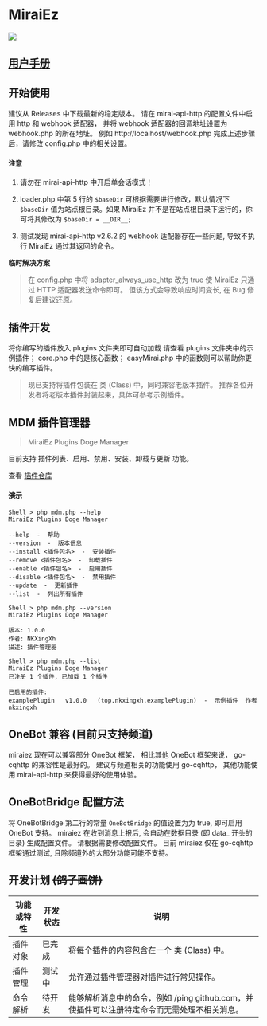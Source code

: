 # MiraiEz

![](https://img.shields.io/github/license/nkxingxh/miraiez.svg)

## [用户手册](https://miraiez.nkxingxh.top/)

## 开始使用

建议从 Releases 中下载最新的稳定版本。
请在 mirai-api-http 的配置文件中启用 http 和 webhook 适配器，
并将 webhook 适配器的回调地址设置为 webhook.php 的所在地址。
例如 http://localhost/webhook.php
完成上述步骤后，请修改 config.php 中的相关设置。

#### 注意

1. 请勿在 mirai-api-http 中开启单会话模式！

1. loader.php 中第 5 行的 `$baseDir` 可根据需要进行修改，默认情况下 `$baseDir` 值为站点根目录。如果 MiraiEz 并不是在站点根目录下运行的，你可将其修改为 `$baseDir = __DIR__;`

1. 测试发现 mirai-api-http v2.6.2 的 webhook 适配器存在一些问题, 导致不执行 MiraiEz 通过其返回的命令。

**临时解决方案**

> 在 config.php 中将 adapter_always_use_http 改为 true 使 MiraiEz 只通过 HTTP 适配器发送命令即可。
> 但该方式会导致响应时间变长, 在 Bug 修复后建议还原。

## 插件开发

将你编写的插件放入 plugins 文件夹即可自动加载
请查看 plugins 文件夹中的示例插件；
core.php 中的是核心函数；
easyMirai.php 中的函数则可以帮助你更快的编写插件。

> 现已支持将插件包装在 类 (Class) 中，同时兼容老版本插件。
推荐各位开发者将老版本插件封装起来，具体可参考示例插件。

## MDM 插件管理器

> MiraiEz Plugins Doge Manager

目前支持 插件列表、启用、禁用、安装、卸载与更新 功能。

查看 [插件仓库](https://github.com/nkxingxh/miraiez-plugins "插件仓库")

#### ~~演示~~

    Shell > php mdm.php --help
    MiraiEz Plugins Doge Manager
    
    --help  -  帮助
    --version  -  版本信息
    --install <插件包名>  -  安装插件
    --remove <插件包名>  -  卸载插件
    --enable <插件包名>  -  启用插件
    --disable <插件包名>  -  禁用插件
    --update  -  更新插件
    --list  -  列出所有插件
    
    Shell > php mdm.php --version
    MiraiEz Plugins Doge Manager
    
    版本: 1.0.0
    作者: NKXingXh
    描述: 插件管理器
    
    Shell > php mdm.php --list
    MiraiEz Plugins Doge Manager
    已注册 1 个插件, 已加载 1 个插件
    
    已启用的插件:
    examplePlugin   v1.0.0   (top.nkxingxh.examplePlugin)  -  示例插件  作者  nkxingxh
    

## OneBot 兼容 (目前只支持频道)

miraiez 现在可以兼容部分 OneBot 框架，
相比其他 OneBot 框架来说， go-cqhttp 的兼容性是最好的。
建议与频道相关的功能使用 go-cqhttp，
其他功能使用 mirai-api-http 来获得最好的使用体验。

## OneBotBridge 配置方法

将 OneBotBridge 第二行的常量 `OneBotBridge` 的值设置为为 true, 即可启用 OneBot 支持。
miraiez 在收到消息上报后, 会自动在数据目录 (即 data_ 开头的目录) 生成配置文件。
请根据需要修改配置文件。
目前 miraiez 仅在 go-cqhttp 框架通过测试, 且除频道外的大部分功能可能不支持。

## 开发计划 ~~(鸽子画饼)~~

| 功能或特性 | 开发状态 | 说明 |
| ----------- | --------- | ----- |
| 插件对象 | 已完成 | 将每个插件的内容包含在一个 类 (Class) 中。 |
| 插件管理 | 测试中 | 允许通过插件管理器对插件进行常见操作。 |
| 命令解析 | 待开发 | 能够解析消息中的命令，例如 /ping github.com，并使插件可以注册特定命令而无需处理不相关消息。 |
